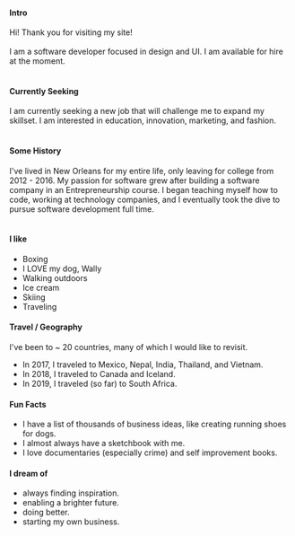 
#### Intro
Hi! Thank you for visiting my site!
<br>
<br>
I am a software developer focused in design and UI. I am available for hire at the moment.
<br><br>
#### Currently Seeking
I am currently seeking a new job that will challenge me to expand my skillset. I am interested in education, innovation, marketing, and fashion.
<br><br>
#### Some History
I've lived in New Orleans for my entire life, only leaving for college from 2012 - 2016. My passion for software grew after building a software company in an Entrepreneurship course. I began teaching myself how to code, working at technology companies, and I eventually took the dive to pursue software development full time.
<br><br>
#### I like
- Boxing
- I LOVE my dog, Wally
- Walking outdoors
- Ice cream
- Skiing
- Traveling

#### Travel / Geography
I've been to ~ 20 countries, many of which I would like to revisit.

- In 2017, I traveled to Mexico, Nepal, India, Thailand, and Vietnam.
- In 2018, I traveled to Canada and Iceland.
- In 2019, I traveled (so far) to South Africa.

#### Fun Facts
- I have a list of thousands of business ideas, like creating running shoes for dogs.
- I almost always have a sketchbook with me.
- I love documentaries (especially crime) and self improvement books.

#### I dream of
- always finding inspiration.
- enabling a brighter future.
- doing better.
- starting my own business.
